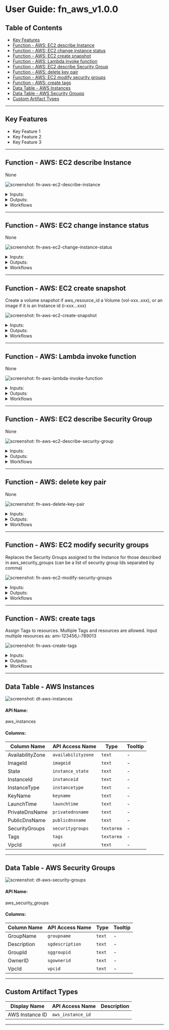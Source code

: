 <!--
  This User README.md is generated by running:
  "resilient-sdk docgen -p fn_aws --user-guide"

  It is best edited using a Text Editor with a Markdown Previewer. VS Code
  is a good example. Checkout https://guides.github.com/features/mastering-markdown/
  for tips on writing with Markdown

  If you make manual edits and run docgen again, a .bak file will be created

  Store any screenshots in the "doc/screenshots" directory and reference them like:
  ![screenshot: screenshot_1](./screenshots/screenshot_1.png)
-->

# **User Guide:** fn_aws_v1.0.0

## Table of Contents
- [Key Features](#key-features)
- [Function - AWS: EC2 describe Instance](#function---aws-ec2-describe-instance)
- [Function - AWS: EC2 change instance status](#function---aws-ec2-change-instance-status)
- [Function - AWS: EC2 create snapshot](#function---aws-ec2-create-snapshot)
- [Function - AWS: Lambda invoke function](#function---aws-lambda-invoke-function)
- [Function - AWS: EC2 describe Security Group](#function---aws-ec2-describe-security-group)
- [Function - AWS: delete key pair](#function---aws-delete-key-pair)
- [Function - AWS: EC2 modify security groups](#function---aws-ec2-modify-security-groups)
- [Function - AWS: create tags](#function---aws-create-tags)
- [Data Table - AWS Instances](#data-table---aws-instances)
- [Data Table - AWS Security Groups](#data-table---aws-security-groups)
- [Custom Artifact Types](#custom-artifact-types)

---

## Key Features
<!--
  List the Key Features of the Integration
-->
* Key Feature 1
* Key Feature 2
* Key Feature 3

---

## Function - AWS: EC2 describe Instance
None

 ![screenshot: fn-aws-ec2-describe-instance ](./screenshots/fn-aws-ec2-describe-instance.png)

<details><summary>Inputs:</summary>
<p>

| Name | Type | Required | Example | Tooltip |
| ---- | :--: | :------: | ------- | ------- |
| `aws_region` | `text` | No | `-` | - |
| `aws_resource_id` | `text` | No | `-` | Where multiple values are allowed, enter them separated  by commas |

</p>
</details>

<details><summary>Outputs:</summary>
<p>

```python
results = {
    # TODO: Copy and paste an example of the Function Output within this code block.
    # To view the output of a Function, run resilient-circuits in DEBUG mode and invoke the Function. 
    # The Function results will be printed in the logs: "resilient-circuits run --loglevel=DEBUG"
}
```

</p>
</details>

<details><summary>Workflows</summary>

  <details><summary>Example Pre-Process Script:</summary>
  <p>

  ```python
  None
  ```

  </p>
  </details>

  <details><summary>Example Post-Process Script:</summary>
  <p>

  ```python
  None
  ```

  </p>
  </details>

</details>

---
## Function - AWS: EC2 change instance status
None

 ![screenshot: fn-aws-ec2-change-instance-status ](./screenshots/fn-aws-ec2-change-instance-status.png)

<details><summary>Inputs:</summary>
<p>

| Name | Type | Required | Example | Tooltip |
| ---- | :--: | :------: | ------- | ------- |
| `aws_instance_status` | `select` | No | `-` | - |
| `aws_region` | `text` | No | `-` | - |
| `aws_resource_id` | `text` | No | `-` | Where multiple values are allowed, enter them separated  by commas |

</p>
</details>

<details><summary>Outputs:</summary>
<p>

```python
results = {
    # TODO: Copy and paste an example of the Function Output within this code block.
    # To view the output of a Function, run resilient-circuits in DEBUG mode and invoke the Function. 
    # The Function results will be printed in the logs: "resilient-circuits run --loglevel=DEBUG"
}
```

</p>
</details>

<details><summary>Workflows</summary>

  <details><summary>Example Pre-Process Script:</summary>
  <p>

  ```python
  None
  ```

  </p>
  </details>

  <details><summary>Example Post-Process Script:</summary>
  <p>

  ```python
  None
  ```

  </p>
  </details>

</details>

---
## Function - AWS: EC2 create snapshot
Create a volume snapshot if aws_resource_id a Volume (vol-xxx..xxx), or an image if it is an Instance id (i-xxx...xxx)

 ![screenshot: fn-aws-ec2-create-snapshot ](./screenshots/fn-aws-ec2-create-snapshot.png)

<details><summary>Inputs:</summary>
<p>

| Name | Type | Required | Example | Tooltip |
| ---- | :--: | :------: | ------- | ------- |
| `aws_region` | `text` | No | `-` | - |
| `aws_resource_id` | `text` | No | `-` | Where multiple values are allowed, enter them separated  by commas |

</p>
</details>

<details><summary>Outputs:</summary>
<p>

```python
results = {
    # TODO: Copy and paste an example of the Function Output within this code block.
    # To view the output of a Function, run resilient-circuits in DEBUG mode and invoke the Function. 
    # The Function results will be printed in the logs: "resilient-circuits run --loglevel=DEBUG"
}
```

</p>
</details>

<details><summary>Workflows</summary>

  <details><summary>Example Pre-Process Script:</summary>
  <p>

  ```python
  None
  ```

  </p>
  </details>

  <details><summary>Example Post-Process Script:</summary>
  <p>

  ```python
  None
  ```

  </p>
  </details>

</details>

---
## Function - AWS: Lambda invoke function
None

 ![screenshot: fn-aws-lambda-invoke-function ](./screenshots/fn-aws-lambda-invoke-function.png)

<details><summary>Inputs:</summary>
<p>

| Name | Type | Required | Example | Tooltip |
| ---- | :--: | :------: | ------- | ------- |
| `aws_lambda_function_name` | `text` | No | `-` | - |
| `aws_lambda_payload` | `text` | No | `-` | - |

</p>
</details>

<details><summary>Outputs:</summary>
<p>

```python
results = {
    # TODO: Copy and paste an example of the Function Output within this code block.
    # To view the output of a Function, run resilient-circuits in DEBUG mode and invoke the Function. 
    # The Function results will be printed in the logs: "resilient-circuits run --loglevel=DEBUG"
}
```

</p>
</details>

<details><summary>Workflows</summary>

  <details><summary>Example Pre-Process Script:</summary>
  <p>

  ```python
  None
  ```

  </p>
  </details>

  <details><summary>Example Post-Process Script:</summary>
  <p>

  ```python
  None
  ```

  </p>
  </details>

</details>

---
## Function - AWS: EC2 describe Security Group
None

 ![screenshot: fn-aws-ec2-describe-security-group ](./screenshots/fn-aws-ec2-describe-security-group.png)

<details><summary>Inputs:</summary>
<p>

| Name | Type | Required | Example | Tooltip |
| ---- | :--: | :------: | ------- | ------- |
| `aws_region` | `text` | No | `-` | - |
| `aws_resource_id` | `text` | No | `-` | Where multiple values are allowed, enter them separated  by commas |
| `aws_security_group_filter_name` | `select` | No | `-` | Criteria for searching security groups |

</p>
</details>

<details><summary>Outputs:</summary>
<p>

```python
results = {
    # TODO: Copy and paste an example of the Function Output within this code block.
    # To view the output of a Function, run resilient-circuits in DEBUG mode and invoke the Function. 
    # The Function results will be printed in the logs: "resilient-circuits run --loglevel=DEBUG"
}
```

</p>
</details>

<details><summary>Workflows</summary>

  <details><summary>Example Pre-Process Script:</summary>
  <p>

  ```python
  None
  ```

  </p>
  </details>

  <details><summary>Example Post-Process Script:</summary>
  <p>

  ```python
  None
  ```

  </p>
  </details>

</details>

---
## Function - AWS: delete key pair
None

 ![screenshot: fn-aws-delete-key-pair ](./screenshots/fn-aws-delete-key-pair.png)

<details><summary>Inputs:</summary>
<p>

| Name | Type | Required | Example | Tooltip |
| ---- | :--: | :------: | ------- | ------- |
| `aws_key_name` | `text` | No | `-` | - |
| `aws_region` | `text` | No | `-` | - |

</p>
</details>

<details><summary>Outputs:</summary>
<p>

```python
results = {
    # TODO: Copy and paste an example of the Function Output within this code block.
    # To view the output of a Function, run resilient-circuits in DEBUG mode and invoke the Function. 
    # The Function results will be printed in the logs: "resilient-circuits run --loglevel=DEBUG"
}
```

</p>
</details>

<details><summary>Workflows</summary>

  <details><summary>Example Pre-Process Script:</summary>
  <p>

  ```python
  None
  ```

  </p>
  </details>

  <details><summary>Example Post-Process Script:</summary>
  <p>

  ```python
  None
  ```

  </p>
  </details>

</details>

---
## Function - AWS: EC2 modify security groups
Replaces the Security Groups assigned to the Instance for those described in aws_security_groups (can be a list of security group Ids separated by comma)

 ![screenshot: fn-aws-ec2-modify-security-groups ](./screenshots/fn-aws-ec2-modify-security-groups.png)

<details><summary>Inputs:</summary>
<p>

| Name | Type | Required | Example | Tooltip |
| ---- | :--: | :------: | ------- | ------- |
| `aws_region` | `text` | No | `-` | - |
| `aws_resource_id` | `text` | No | `-` | Where multiple values are allowed, enter them separated  by commas |
| `aws_security_groups` | `text` | No | `-` | List of security groups Ids separated by comma to set in the Instance |

</p>
</details>

<details><summary>Outputs:</summary>
<p>

```python
results = {
    # TODO: Copy and paste an example of the Function Output within this code block.
    # To view the output of a Function, run resilient-circuits in DEBUG mode and invoke the Function. 
    # The Function results will be printed in the logs: "resilient-circuits run --loglevel=DEBUG"
}
```

</p>
</details>

<details><summary>Workflows</summary>

  <details><summary>Example Pre-Process Script:</summary>
  <p>

  ```python
  None
  ```

  </p>
  </details>

  <details><summary>Example Post-Process Script:</summary>
  <p>

  ```python
  None
  ```

  </p>
  </details>

</details>

---
## Function - AWS: create tags
Assign Tags to resources. Multiple Tags and resources are allowed. 
Input multiple resources as: ami-123456,i-789013

 ![screenshot: fn-aws-create-tags ](./screenshots/fn-aws-create-tags.png)

<details><summary>Inputs:</summary>
<p>

| Name | Type | Required | Example | Tooltip |
| ---- | :--: | :------: | ------- | ------- |
| `aws_region` | `text` | No | `-` | - |
| `aws_resource_id` | `text` | No | `-` | Where multiple values are allowed, enter them separated  by commas |
| `aws_tag_names` | `text` | No | `"[{'Key': 'First_Tag', 'Value': 'First Value'}, {'Key': 'Second_Tag', 'Value': 'Second Value'}]"` | - |

</p>
</details>

<details><summary>Outputs:</summary>
<p>

```python
results = {
    # TODO: Copy and paste an example of the Function Output within this code block.
    # To view the output of a Function, run resilient-circuits in DEBUG mode and invoke the Function. 
    # The Function results will be printed in the logs: "resilient-circuits run --loglevel=DEBUG"
}
```

</p>
</details>

<details><summary>Workflows</summary>

  <details><summary>Example Pre-Process Script:</summary>
  <p>

  ```python
  None
  ```

  </p>
  </details>

  <details><summary>Example Post-Process Script:</summary>
  <p>

  ```python
  None
  ```

  </p>
  </details>

</details>

---

## Data Table - AWS Instances

 ![screenshot: dt-aws-instances](./screenshots/dt-aws-instances.png)

#### API Name:
aws_instances

#### Columns:
| Column Name | API Access Name | Type | Tooltip |
| ----------- | --------------- | ---- | ------- |
| AvailabilityZone | `availabilityzone` | `text` | - |
| ImageId | `imageid` | `text` | - |
| State | `instance_state` | `text` | - |
| InstanceId | `instanceid` | `text` | - |
| InstanceType | `instancetype` | `text` | - |
| KeyName | `keyname` | `text` | - |
| LaunchTime | `launchtime` | `text` | - |
| PrivateDnsName | `privatednsname` | `text` | - |
| PublicDnsName | `publicdnsname` | `text` | - |
| SecurityGroups | `securitygroups` | `textarea` | - |
| Tags | `tags` | `textarea` | - |
| VpcId | `vpcid` | `text` | - |

---
## Data Table - AWS Security Groups

 ![screenshot: dt-aws-security-groups](./screenshots/dt-aws-security-groups.png)

#### API Name:
aws_security_groups

#### Columns:
| Column Name | API Access Name | Type | Tooltip |
| ----------- | --------------- | ---- | ------- |
| GroupName | `groupname` | `text` | - |
| Description | `sgdescription` | `text` | - |
| GroupId | `sggroupid` | `text` | - |
| OwnerID | `sgownerid` | `text` | - |
| VpcId | `vpcid` | `text` | - |

---


## Custom Artifact Types
| Display Name | API Access Name | Description |
| ------------ | --------------- | ----------- |
| AWS Instance ID | `aws_instance_id` |  |

---


<!--
## Inform Resilient Users
  Use this section to optionally provide additional information so that Resilient playbook 
  designer can get the maximum benefit of your integration.
-->